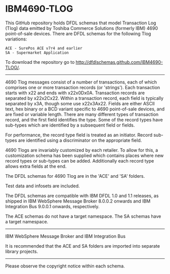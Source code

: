 IBM4690-TLOG
============

This GitHub repository holds DFDL schemas that model Transaction Log (Tlog) data emitted by Toshiba Commerce Solutions (formerly IBM) 4690 point-of-sale devices. 
There are DFDL schemas for the following Tlog variations:

    ACE - SurePos ACE v7r4 and earlier
    SA - Supermarket Application

To download the repository go to http://dfdlschemas.github.com/IBM4690-TLOG/.

----------------
4690 Tlog messages consist of a number of transactions, each of which comprises one or more transaction records (or 'strings').
Each transaction starts with x22 and ends with x22x0Dx0A. Transaction records are separated by x22x2Cx22.
Within a transaction record, each field is typically separated by x3A, though some use x22x3Ax22.
Fields are either ASCII text, hex binary or a BCD variant specific to 4690 point-of-sale devices, and are fixed or variable length.
There are many different types of transaction record, and the first field identifies the type.
Some of the record types have sub-types which are identified by a subsequent field or fields.

For performance, the record type field is treated as an initiator. Record sub-types are identified using a discriminator on the appropriate field.

4690 Tlogs are invariably customized by each retailer. To allow for this, a customization schema has been supplied
which contains places where new record types or sub-types can be added. Additionally each record type allows extra fields at the end.

The DFDL schemas for 4690 Tlog are in the 'ACE' and 'SA' folders.

Test data and infosets are included.

The DFDL schemas are compatible with IBM DFDL 1.0 and 1.1 releases, as shipped in IBM WebSphere Message Broker 8.0.0.2
onwards and IBM Integration Bus 9.0.0.1 onwards, respectively.

The ACE schemas do not have a target namespace. The SA schemas have a target namespace. 

----------------
IBM WebSphere Message Broker and IBM Integration Bus

It is recommended that the ACE and SA folders are imported into separate library projects.

----------------
Please observe the copyright notice within each schema.

